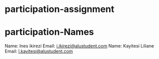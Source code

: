 # participation-assignment

# participation-Names

Name: Ines ikirezi Email: i.ikirezi@alustudent.com
Name: Kayitesi Liliane Email: l.kayitesi@alustudent.com
